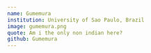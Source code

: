 ```yaml
---
name: Gumemura
institution: University of Sao Paulo, Brazil
image: gumemura.png
quote: Am i the only non indian here?
github: Gumemura
---
```

